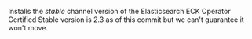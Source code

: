 Installs the *stable* channel version of the Elasticsearch ECK Operator Certified
Stable version is 2.3 as of this commit but we can't guarantee it won't move.